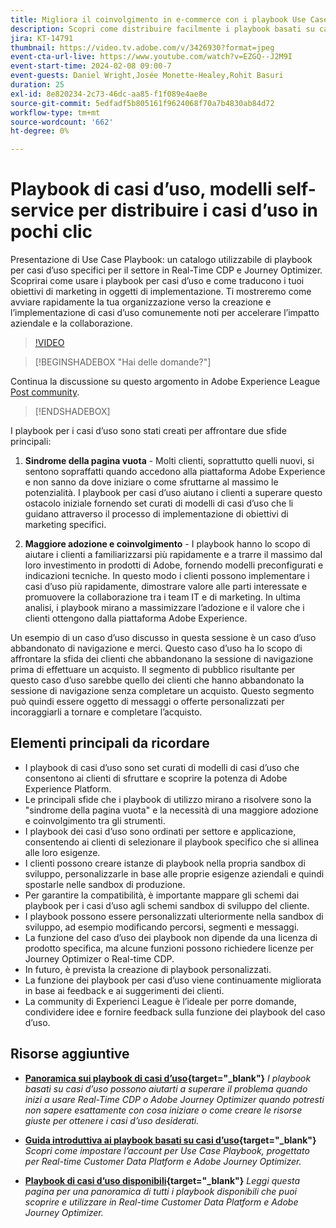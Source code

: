 ```yaml
---
title: Migliora il coinvolgimento in e-commerce con i playbook Use Case, modelli self-service per distribuire casi di utilizzo e-commerce in pochi clic
description: Scopri come distribuire facilmente i playbook basati su casi d’uso in Adobe Real-Time CDP e Adobe Journey Optimizer e come sbloccare le potenziali funzionalità per migliorare il coinvolgimento dei clienti nell’e-commerce.
jira: KT-14791
thumbnail: https://video.tv.adobe.com/v/3426930?format=jpeg
event-cta-url-live: https://www.youtube.com/watch?v=EZGQ--J2M9I
event-start-time: 2024-02-08 09:00-7
event-guests: Daniel Wright,Josée Monette-Healey,Rohit Basuri
duration: 25
exl-id: 8e820234-2c73-46dc-aa85-f1f089e4ae8e
source-git-commit: 5edfadf5b805161f9624068f70a7b4830ab84d72
workflow-type: tm+mt
source-wordcount: '662'
ht-degree: 0%

---
```


# Playbook di casi d’uso, modelli self-service per distribuire i casi d’uso in pochi clic

Presentazione di Use Case Playbook: un catalogo utilizzabile di playbook per casi d’uso specifici per il settore in Real-Time CDP e Journey Optimizer. Scoprirai come usare i playbook per casi d’uso e come traducono i tuoi obiettivi di marketing in oggetti di implementazione. Ti mostreremo come avviare rapidamente la tua organizzazione verso la creazione e l’implementazione di casi d’uso comunemente noti per accelerare l’impatto aziendale e la collaborazione.

>[!VIDEO](https://video.tv.adobe.com/v/3426930/?quality=12&learn=on)

>[!BEGINSHADEBOX &quot;Hai delle domande?&quot;]

Continua la discussione su questo argomento in Adobe Experience League [Post community](https://experienceleaguecommunities.adobe.com/t5/adobe-experience-platform/experience-league-live-post-session-discussion-use-case/m-p/651643#M488).

>[!ENDSHADEBOX]

I playbook per i casi d’uso sono stati creati per affrontare due sfide principali:

1. **Sindrome della pagina vuota** - Molti clienti, soprattutto quelli nuovi, si sentono sopraffatti quando accedono alla piattaforma Adobe Experience e non sanno da dove iniziare o come sfruttarne al massimo le potenzialità. I playbook per casi d’uso aiutano i clienti a superare questo ostacolo iniziale fornendo set curati di modelli di casi d’uso che li guidano attraverso il processo di implementazione di obiettivi di marketing specifici.

1. **Maggiore adozione e coinvolgimento** - I playbook hanno lo scopo di aiutare i clienti a familiarizzarsi più rapidamente e a trarre il massimo dal loro investimento in prodotti di Adobe, fornendo modelli preconfigurati e indicazioni tecniche.  In questo modo i clienti possono implementare i casi d’uso più rapidamente, dimostrare valore alle parti interessate e promuovere la collaborazione tra i team IT e di marketing.  In ultima analisi, i playbook mirano a massimizzare l’adozione e il valore che i clienti ottengono dalla piattaforma Adobe Experience.

Un esempio di un caso d’uso discusso in questa sessione è un caso d’uso abbandonato di navigazione e merci. Questo caso d’uso ha lo scopo di affrontare la sfida dei clienti che abbandonano la sessione di navigazione prima di effettuare un acquisto. Il segmento di pubblico risultante per questo caso d’uso sarebbe quello dei clienti che hanno abbandonato la sessione di navigazione senza completare un acquisto. Questo segmento può quindi essere oggetto di messaggi o offerte personalizzati per incoraggiarli a tornare e completare l’acquisto.

## Elementi principali da ricordare

* I playbook di casi d’uso sono set curati di modelli di casi d’uso che consentono ai clienti di sfruttare e scoprire la potenza di Adobe Experience Platform.
* Le principali sfide che i playbook di utilizzo mirano a risolvere sono la &quot;sindrome della pagina vuota&quot; e la necessità di una maggiore adozione e coinvolgimento tra gli strumenti.
* I playbook dei casi d’uso sono ordinati per settore e applicazione, consentendo ai clienti di selezionare il playbook specifico che si allinea alle loro esigenze.
* I clienti possono creare istanze di playbook nella propria sandbox di sviluppo, personalizzarle in base alle proprie esigenze aziendali e quindi spostarle nelle sandbox di produzione.
* Per garantire la compatibilità, è importante mappare gli schemi dai playbook per i casi d’uso agli schemi sandbox di sviluppo del cliente.
* I playbook possono essere personalizzati ulteriormente nella sandbox di sviluppo, ad esempio modificando percorsi, segmenti e messaggi.
* La funzione del caso d’uso dei playbook non dipende da una licenza di prodotto specifica, ma alcune funzioni possono richiedere licenze per Journey Optimizer o Real-time CDP.
* In futuro, è prevista la creazione di playbook personalizzati.
* La funzione dei playbook per casi d’uso viene continuamente migliorata in base ai feedback e ai suggerimenti dei clienti.
* La community di Experienci League è l’ideale per porre domande, condividere idee e fornire feedback sulla funzione dei playbook del caso d’uso.

## Risorse aggiuntive

* **[Panoramica sui playbook di casi d’uso](https://experienceleague.adobe.com/docs/experience-platform/use-case-playbooks/playbooks/overview.html){target="_blank"}**
  *I playbook basati su casi d’uso possono aiutarti a superare il problema quando inizi a usare Real-Time CDP o Adobe Journey Optimizer quando potresti non sapere esattamente con cosa iniziare o come creare le risorse giuste per ottenere i casi d’uso desiderati.*

* **[Guida introduttiva ai playbook basati su casi d’uso](https://experienceleague.adobe.com/docs/experience-platform/use-case-playbooks/playbooks/get-started.html?lang=it){target="_blank"}**
  *Scopri come impostare l’account per Use Case Playbook, progettato per Real-time Customer Data Platform e Adobe Journey Optimizer.*

* **[Playbook di casi d’uso disponibili](https://experienceleague.adobe.com/docs/experience-platform/use-case-playbooks/playbooks/playbooks-list.html?lang=it){target="_blank"}**
  *Leggi questa pagina per una panoramica di tutti i playbook disponibili che puoi scoprire e utilizzare in Real-time Customer Data Platform e Adobe Journey Optimizer.*